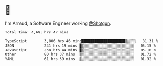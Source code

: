 # 👋

I'm Arnaud, a Software Engineer working [@Shotgun](https://shotgun.live).

<!--START_SECTION:waka-->

```txt
Total Time: 4,681 hrs 47 mins

TypeScript        3,806 hrs 46 mins████████████████████▒░░░░   81.31 %
JSON              241 hrs 19 mins █▒░░░░░░░░░░░░░░░░░░░░░░░   05.15 %
JavaScript        238 hrs 44 mins █▒░░░░░░░░░░░░░░░░░░░░░░░   05.10 %
Other             80 hrs 37 mins  ▒░░░░░░░░░░░░░░░░░░░░░░░░   01.72 %
YAML              61 hrs 59 mins  ▒░░░░░░░░░░░░░░░░░░░░░░░░   01.32 %
```

<!--END_SECTION:waka-->
